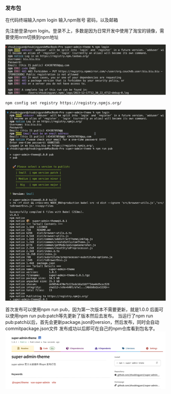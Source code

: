 ### 发布包
在代码终端输入npm login
输入npm账号 密码，以及邮箱

先注册登录npm login。登录不上，多数是因为日常开发中使用了淘宝的镜像，需要使用nrm切换到npm地址

![Alt text](image.png)

```
npm config set registry https://registry.npmjs.org/
```


![Alt text](image-1.png)

首次发布可以使用npm run pub，因为第一次版本不需要更新，就是1.0.0
后面可以使用npm run pub:patch等先更新了版本然后去发布。
当运行了npm run pub:patch以后，首先会更新package.json的version，然后发布，同时会自动commitpackage.json文件
发布成功以后即可在自己的npm仓库看到包名字。
![Alt text](image-2.png)